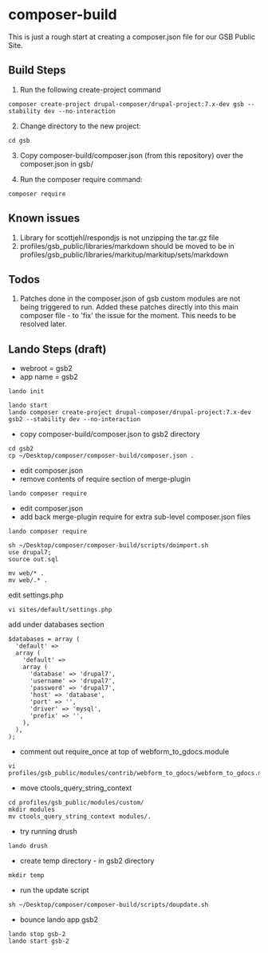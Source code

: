 # composer-build

This is just a rough start at creating a composer.json file for our GSB Public Site.

## Build Steps

1) Run the following create-project command
```
composer create-project drupal-composer/drupal-project:7.x-dev gsb --stability dev --no-interaction
```

2) Change directory to the new project:
```
cd gsb
```

3) Copy composer-build/composer.json (from this repository) over the composer.json in gsb/

4) Run the composer require command:
```
composer require
```

## Known issues

1) Library for scottjehl/respondjs is not unzipping the tar.gz file
1) profiles/gsb_public/libraries/markdown should be moved to be in profiles/gsb_public/libraries/markitup/markitup/sets/markdown

## Todos

1) Patches done in the composer.json of gsb custom modules are not being triggered to run. Added these patches directly into this main composer file - to 'fix' the issue for the moment. This needs to be resolved later.

## Lando Steps (draft)

* webroot = gsb2
* app name = gsb2

```
lando init
```

```
lando start
lando composer create-project drupal-composer/drupal-project:7.x-dev gsb2 --stability dev --no-interaction
```

* copy composer-build/composer.json to gsb2 directory

```
cd gsb2
cp ~/Desktop/composer/composer-build/composer.json .
```

* edit composer.json
* remove contents of require section of merge-plugin 

```
lando composer require
```

* edit composer.json 
* add back merge-plugin require for extra sub-level composer.json files

```
lando composer require
```

```
sh ~/Desktop/composer/composer-build/scripts/doimport.sh
use drupal7;
source out.sql
```

```
mv web/* .
mv web/.* .
```

edit settings.php

```
vi sites/default/settings.php
```

add under databases section

```
$databases = array (
  'default' => 
  array (
    'default' => 
    array (
      'database' => 'drupal7',
      'username' => 'drupal7',
      'password' => 'drupal7',
      'host' => 'database',
      'port' => '',
      'driver' => 'mysql',
      'prefix' => '',
    ),
  ),
);
```
* comment out require_once at top of webform_to_gdocs.module

```
vi profiles/gsb_public/modules/contrib/webform_to_gdocs/webform_to_gdocs.module
```

* move ctools_query_string_context

```
cd profiles/gsb_public/modules/custom/
mkdir modules
mv ctools_query_string_context modules/.
```

* try running drush

```
lando drush
```

* create temp directory - in gsb2 directory

```
mkdir temp
```

* run the update script

```
sh ~/Desktop/composer/composer-build/scripts/doupdate.sh
```
* bounce lando app gsb2

```
lando stop gsb-2
lando start gsb-2
```
